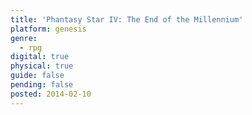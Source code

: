 ```yaml
---
title: 'Phantasy Star IV: The End of the Millennium'
platform: genesis
genre:
  - rpg
digital: true
physical: true
guide: false
pending: false
posted: 2014-02-10
---
```

